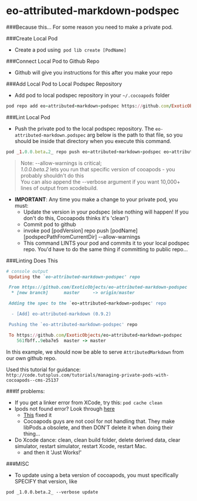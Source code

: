 # eo-attributed-markdown-podspec

###Because this...
For some reason you need to make a private pod.

###Create Local Pod
- Create a pod using` pod lib create [PodName]`

###Connect Local Pod to Github Repo
- Github will give you instructions for this after you make your repo

###Add Local Pod to Local Podspec Repository
- Add pod to local podspec repository in your `~/.cocoapods` folder
 
```ruby
pod repo add eo-attributed-markdown-podspec https://github.com/ExoticObjects/eo-attributed-markdown-podspec.git
```

###Lint Local Pod
 - Push the private pod to the local podspec repository. The `eo-attributed-markdown.podspec` arg below is the path to that file, so you should be inside that directory when you execute this command.  

```ruby
pod _1.0.0.beta.2_ repo push eo-attributed-markdown-podspec eo-attributed-markdown.podspec --allow-warnings
```
> Note: --allow-warnings is critical; <br>
> _1.0.0.beta.2_ lets you run that specific version of cooapods - you probably shouldn't do this <br>
> You can also append the --verbose argument if you want 10,000+ lines of output from xcodebuild.

- **IMPORTANT**: Any time you make a change to your private pod, you must:
     - Update the version in your podspec (else nothing will happen! If you don't do this, Cocoapods thinks it's 'clean')
     - Commit pod to github
     - invoke pod [podVersion] repo push [podName] [podspecPathFromCurrentDir] --allow-warnings
     - This command LINTS your pod and commits it to your local podspec repo. You'd have to do the same
       thing if committing to public repo...

###Linting Does This

```ruby
# console output
 Updating the `eo-attributed-markdown-podspec' repo

 From https://github.com/ExoticObjects/eo-attributed-markdown-podspec
  * [new branch]      master     -> origin/master

 Adding the spec to the `eo-attributed-markdown-podspec' repo

  - [Add] eo-attributed-markdown (0.9.2)

 Pushing the `eo-attributed-markdown-podspec' repo

 To https://github.com/ExoticObjects/eo-attributed-markdown-podspec
    561fbff..9eba7e5  master -> master
```

 In this example, we should now be able to serve `AttributedMarkdown` from our own github repo. 

 Used this tutorial for guidance: `http://code.tutsplus.com/tutorials/managing-private-pods-with-cocoapods--cms-25137`

###If problems:

- If you get a linker error from XCode, try this: `pod cache clean`
- lpods not found error? Look through [here](http://stackoverflow.com/questions/9863836/library-not-found-for-lpods)
  - [This](http://stackoverflow.com/a/23085107/869838) fixed it
  - Cocoapods guys are not cool for not handling that. They make libPods.a obsolete, and then DON'T delete it when doing their thing...
- Do Xcode dance: clean, clean build folder, delete derived data, clear simulator, restart simulator, restart Xcode, restart Mac.
  - and then it 'Just Works!'

###MISC
- To update using a beta version of cocoapods, you must specifically SPECIFY that version, like 

 `pod _1.0.0.beta.2_ --verbose update`
